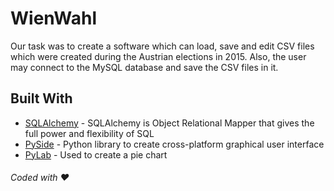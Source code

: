 # WienWahl
Our task was to create a software which can load, save and edit CSV files 
which were created during the Austrian elections in 2015.
Also, the user may connect to the MySQL database and save the CSV files in it.

## Built With

* [SQLAlchemy](http://www.sqlalchemy.org/) - SQLAlchemy is Object Relational Mapper that gives the full power and flexibility of SQL
* [PySide](https://wiki.qt.io/PySide) - Python library to create cross-platform graphical user interface
* [PyLab](http://scipy.github.io/old-wiki/pages/PyLab) - Used to create a pie chart


###### Coded with :heart:


